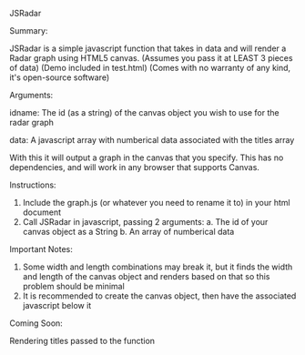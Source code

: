JSRadar

Summary:

JSRadar is a simple javascript function that takes in data and will render a Radar graph using HTML5
canvas. (Assumes you pass it at LEAST 3 pieces of data) (Demo included in test.html)
(Comes with no warranty of any kind, it's open-source software)

Arguments: 

idname: The id (as a string) of the canvas object you wish to use for the radar graph

data: A javascript array with numberical data associated with the titles array

With this it will output a graph in the canvas that you specify. This has no dependencies, and will work in
any browser that supports Canvas.

Instructions:

1. Include the graph.js (or whatever you need to rename it to) in your html document
2. Call JSRadar in javascript, passing 2 arguments:
	a. The id of your canvas object as a String
	b. An array of numberical data
	
Important Notes:

1. Some width and length combinations may break it, but it finds the width and length of the canvas object and renders based on that so this problem should be minimal
2. It is recommended to create the canvas object, then have the associated javascript below it

Coming Soon:

Rendering titles passed to the function